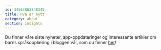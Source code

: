```yaml
---
id: 34563863848345
title: Hva er nytt
category: about
section: insights
---
```

Du finner våre siste nyheter, app-oppdateringer og interessante artikler om barns språkopplæring i bloggen vår, som du finner [her](https://studycat.com/blog/)!

